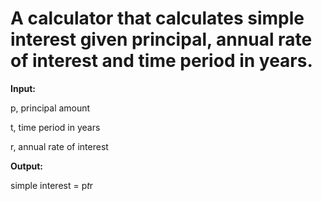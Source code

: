 # A calculator that calculates simple interest given principal, annual rate of interest and time period in years.


**Input:**

   p, principal amount
   
   t, time period in years
   
   r, annual rate of interest

   
**Output:**

   simple interest = p*t*r
